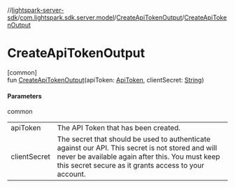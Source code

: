 //[lightspark-server-sdk](../../../index.md)/[com.lightspark.sdk.server.model](../index.md)/[CreateApiTokenOutput](index.md)/[CreateApiTokenOutput](-create-api-token-output.md)

# CreateApiTokenOutput

[common]\
fun [CreateApiTokenOutput](-create-api-token-output.md)(apiToken: [ApiToken](../-api-token/index.md), clientSecret: [String](https://kotlinlang.org/api/latest/jvm/stdlib/kotlin/-string/index.html))

#### Parameters

common

| | |
|---|---|
| apiToken | The API Token that has been created. |
| clientSecret | The secret that should be used to authenticate against our API. This secret is not stored and will never be available again after this. You must keep this secret secure as it grants access to your account. |
